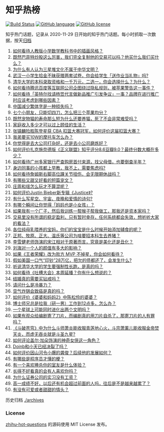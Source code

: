 # 知乎热榜
[![Build Status](https://github.com/ToWeLong/zhihu-hot-questions/workflows/CI/badge.svg)](https://github.com/ToWeLong/zhihu-hot-questions/actions)
[![GitHub language](https://img.shields.io/badge/language-golang-orange.svg)](https://golang.org/)
[![GitHub license](https://img.shields.io/github/license/ToWeLong/zhihu-hot-questions)](https://github.com/ToWeLong/zhihu-hot-questions/blob/main/LICENSE)

知乎热门话题，记录从 2020-11-29 日开始的知乎热门话题。每小时抓取一次数据，按天[归档](./archives)

<!-- BEGIN -->

1. [如何看待人教版小学数学教科书中的插画风格？](https://www.zhihu.com/question/68485147)
1. [既然巴菲特炒股这么厉害，我们完全复制他的交易可以吗？他买什么我们买什么？](https://www.zhihu.com/question/367735252)
1. [为什么有人认为三星堆文化不属于中华文明？](https://www.zhihu.com/question/427577911)
1. [武汉一小学生拾金不昧获赠两套试卷，你会给学生「送作业当礼物」吗?](https://www.zhihu.com/question/450290154)
1. [清华大学的本科录取资格和一千万元，二选一，你会选择什么？为什么？](https://www.zhihu.com/question/264400815)
1. [如何看待腾讯百度等互联网公司企图绕过隐私规则，被苹果警告这一事件？](https://www.zhihu.com/question/450309264)
1. [如何看待「英特尔找请杨笠代言做新品推广引发争议」一事？品牌在进行推广时应该考虑到哪些因素？](https://www.zhihu.com/question/449975480)
1. [中国减少繁体字是一种损失吗？](https://www.zhihu.com/question/304734089)
1. [七个小朋友，只能切四刀，怎么把三个苹果均分？](https://www.zhihu.com/question/297440538)
1. [既然宠物猫的寿命那么短为什么还要养猫，死了不会非常难受吗？](https://www.zhihu.com/question/449054593)
1. [家庭收入多少才可以过上顾佳的生活？](https://www.zhihu.com/question/408182827)
1. [张镇麟险胜陈登星获 CBA 扣篮大赛冠军，如何评价这届扣篮大赛？](https://www.zhihu.com/question/450404670)
1. [我弟要买10W的摩托车怎么办？](https://www.zhihu.com/question/415304109)
1. [你觉得是去大公司打杂好，还是去小公司磨炼好？](https://www.zhihu.com/question/448879571)
1. [如何评价扎克施奈德版《正义联盟》知乎评分8.6豆瓣9.0？最终分数大概在多少？](https://www.zhihu.com/question/450140959)
1. [如何看待广州多家银行严查购房首付来源，找父母借，也要倒查半年？](https://www.zhihu.com/question/450340320)
1. [身边同事的小孩都上早教，我不上，需要焦虑吗?](https://www.zhihu.com/question/448889875)
1. [如何看待詹姆斯右脚高位踝关节扭伤，会无限期休战吗？](https://www.zhihu.com/question/450469829)
1. [有哪些又甜又好看的短篇宠文？](https://www.zhihu.com/question/431623439)
1. [庄周和瑶怎么玩才不算混呢？](https://www.zhihu.com/question/449576665)
1. [如何评价Justin Bieber新专辑《Justice》?](https://www.zhihu.com/question/450148050)
1. [有什么写星空、宇宙、夜晚和爱情的诗句?](https://www.zhihu.com/question/46802818)
1. [有哪个瞬间让你觉得「妈妈也是小女孩」？](https://www.zhihu.com/question/393691665)
1. [如果我有一个厂子，然后我训练一帮猴子帮我做工，那我还是资本家吗？](https://www.zhihu.com/question/446098340)
1. [交易里没有所谓的稳定盈利，只有暂时幸存，任何系统都会失效，想听听大家的看法？](https://www.zhihu.com/question/449764513)
1. [各位纯母乳喂养的宝妈，你们的宝宝是什么时候开始添加辅食的呢？](https://www.zhihu.com/question/387122840)
1. [正邦、牧原、正大、温氏等公司为啥要招本科生去养猪？](https://www.zhihu.com/question/376226459)
1. [李雪健老师饰演的宋江相对于原著而言，究竟是美化还是丑化？](https://www.zhihu.com/question/308991095)
1. [刘海对一个人的颜值有多大的影响？](https://www.zhihu.com/question/267077678)
1. [如果《王者荣耀》改为败方 MVP 不掉星，你会如何看待？](https://www.zhihu.com/question/392122091)
1. [假如美国一口气“印钞”28万亿，把欠的债都还了，会发生什么?](https://www.zhihu.com/question/449822455)
1. [听说清华大学的学生要强制性长跑，是真的吗？](https://www.zhihu.com/question/391206598)
1. [如何看待《吐槽大会》本周延播？你有什么想说的？](https://www.zhihu.com/question/449868647)
1. [结婚真的需要买钻戒吗？](https://www.zhihu.com/question/290693830)
1. [请问什么是冷暴力？](https://www.zhihu.com/question/446329271)
1. [空气炸锅会致癌是真的吗？](https://www.zhihu.com/question/363200198)
1. [如何评价《婆婆和妈妈2》中陈松伶的婆婆？](https://www.zhihu.com/question/447442139)
1. [博士师兄总是拉我（研一男）工作到12点多，怎么办？](https://www.zhihu.com/question/449560211)
1. [一个星球上可能同时进化出两个文明吗？](https://www.zhihu.com/question/429559006)
1. [如果有观众给编剧寄了刀片，而编剧真的用刀片自杀了，那寄刀片的人有罪吗？](https://www.zhihu.com/question/449423501)
1. [《斗破苍穹》中为什么斗师萧炎能收服青莲地心火，斗宗萧薰儿能收服金帝焚天炎，而虚无吞炎就是斗圣九星?](https://www.zhihu.com/question/381287440)
1. [如何评论盖尔·加朵饰演的神奇女侠这一角色？](https://www.zhihu.com/question/60528145)
1. [Doinb和小天已经决裂了吗？](https://www.zhihu.com/question/450368597)
1. [如何评价因山河令小爆的龚俊？后续他的发展如何？](https://www.zhihu.com/question/449023775)
1. [有哪些是程序员才懂的梗？](https://www.zhihu.com/question/450130397)
1. [有一个喜欢捧杀你的室友是什么体验？](https://www.zhihu.com/question/449591338)
1. [长得不好看真的会有人喜欢你吗？](https://www.zhihu.com/question/449098700)
1. [为什么证券公司的实习没有工资？](https://www.zhihu.com/question/28897995)
1. [高一成绩不好，以后还有机会超过前面的人吗，往后是不是越来越累了？](https://www.zhihu.com/question/445248281)
1. [有没有可爱或者甜甜的情头？](https://www.zhihu.com/question/391413854)

<!-- END -->

历史归档 [./archives](./archives)


### License
[zhihu-hot-questions](https://github.com/towelong/zhihu-hot-questions) 的源码使用 MIT License 发布。